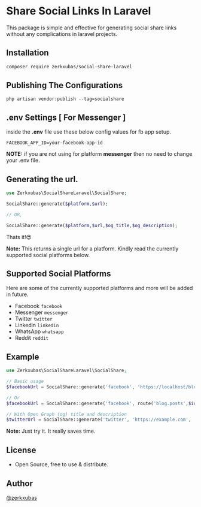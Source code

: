 # Share Social Links In Laravel

This package is simple and effective for generating social share links without any complications in laravel projects.

## Installation


```bash
composer require zerkxubas/social-share-laravel
```

## Publishing The Configurations
```
php artisan vendor:publish --tag=socialshare
```

## .env Settings [ For Messenger ]
inside the **.env** file use these below config values for fb app setup.

```
FACEBOOK_APP_ID=your-facebook-app-id
```
**NOTE:** if you are not using for platform **messenger** then no need to change your .env file.


## Generating the url.

```php
use Zerkxubas\SocialShareLaravel\SocialShare;

SocialShare::generate($platform,$url);

// OR,

SocialShare::generate($platform,$url,$og_title,$og_description);
```

Thats it!😍

**Note:** This returns a single url for a platform. Kindly read the currently supported social platforms below.



## Supported Social Platforms

Here are some of the currently supported platforms and more will be added in future.

- Facebook
    ```facebook```
- Messenger
    ```messenger```
- Twitter
    ```twitter```
- Linkedin
    ```linkedin```
- WhatsApp
    ```whatsapp```
- Reddit
    ```reddit```

## Example
```php
use Zerkxubas\SocialShareLaravel\SocialShare;

// Basic usage
$facebookUrl = SocialShare::generate('facebook', 'https://localhost/blog/social-share-laravel');

// Or
$facebookUrl = SocialShare::generate('facebook', route('blog.posts',$id));

// With Open Graph (og) title and description
$twitterUrl = SocialShare::generate('twitter', 'https://example.com', 'Example Title', 'Example Description');

```
**Note:** Just try it. It really saves time.


## License

- Open Source, free to use & distribute.

## Author

[@zerkxubas](https://www.github.com/zerkxubas)
